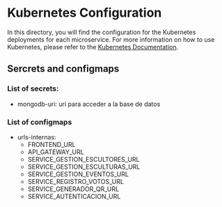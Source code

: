 # Kubernetes Configuration

In this directory, you will find the configuration for the Kubernetes deployments for each microservice. For more information on how to use Kubernetes, please refer to the [Kubernetes Documentation](https://kubernetes.io/docs/home/).

## Sercrets and configmaps
### List of secrets:
- mongodb-uri: uri para acceder a la base de datos

### List of configmaps
- urls-internas:
    - FRONTEND_URL
    - API_GATEWAY_URL
    - SERVICE_GESTION_ESCULTORES_URL
    - SERVICE_GESTION_ESCULTURAS_URL
    - SERVICE_GESTION_EVENTOS_URL
    - SERVICE_REGISTRO_VOTOS_URL
    - SERVICE_GENERADOR_QR_URL
    - SERVICE_AUTENTICACION_URL